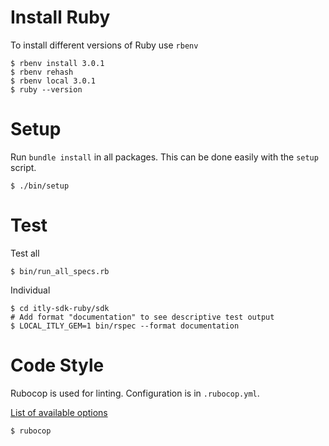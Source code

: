 # Install Ruby
To install different versions of Ruby use `rbenv`
```shell
$ rbenv install 3.0.1
$ rbenv rehash
$ rbenv local 3.0.1
$ ruby --version
```

# Setup
Run `bundle install` in all packages. 
This can be done easily with the `setup` script.
```shell
$ ./bin/setup
```

# Test
Test all
```shell
$ bin/run_all_specs.rb
```

Individual
```shell
$ cd itly-sdk-ruby/sdk
# Add format "documentation" to see descriptive test output
$ LOCAL_ITLY_GEM=1 bin/rspec --format documentation
```

# Code Style
Rubocop is used for linting. Configuration is in `.rubocop.yml`.

[List of available options](https://github.com/rubocop/rubocop/blob/master/config/default.yml) 
```shell
$ rubocop
```